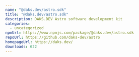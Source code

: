 ```yaml
---
name: "@daks.dev/astro.sdk"
title: "@daks.dev/astro.sdk"
description: DAKS.DEV Astro software development kit
categories:
  - uncategorized
npmUrl: https://www.npmjs.com/package/@daks.dev/astro.sdk
repoUrl: https://github.com/daks-dev/astro
homepageUrl: https://daks.dev/
downloads: 622
---
```

